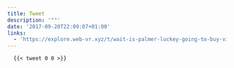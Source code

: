 ```yaml
---
title: Tweet
description: '""'
date: '2017-09-20T22:09:07+01:00'
links:
  - 'https://explore.web-vr.xyz/t/wait-is-palmer-luckey-going-to-buy-vive/45'
---
```


      {{< tweet 0 0 >}}
    
